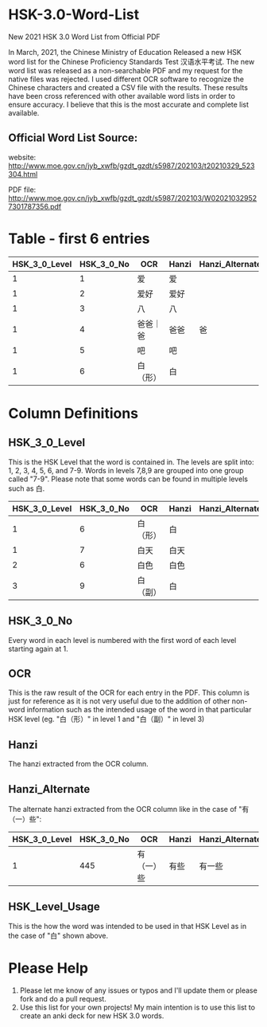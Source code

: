 # HSK-3.0-Word-List
New 2021 HSK 3.0 Word List from Official PDF

In March, 2021, the Chinese Ministry of Education Released a new HSK word list for the Chinese Proficiency Standards Test 汉语水平考试.
The new word list was released as a non-searchable PDF and my request for the native files was rejected.
I used different OCR software to recognize the Chinese characters and created a CSV file with the results. 
These results have been cross referenced with other available word lists in order to ensure accuracy. I believe that this is the most accurate and complete list available. 

Official Word List Source:
--------------------------
website: http://www.moe.gov.cn/jyb_xwfb/gzdt_gzdt/s5987/202103/t20210329_523304.html

PDF file: http://www.moe.gov.cn/jyb_xwfb/gzdt_gzdt/s5987/202103/W020210329527301787356.pdf

Table - first 6 entries
=====

| HSK_3_0_Level | HSK_3_0_No | OCR | Hanzi | Hanzi_Alternate | HSK_Level_Usage |
| ------- | ------- | ------- | ------- | ------- | ------- | 
| 1 | 1 | 爱 | 爱 |  |  | 
| 1 | 2 | 爱好 | 爱好 |  |  |  
| 1 | 3 | 八 | 八 |  |  |  
| 1 | 4 | 爸爸｜爸 | 爸爸 | 爸 |  | 
| 1 | 5 | 吧 | 吧 |  |  | 
| 1 | 6 | 白（形） | 白 |  | 形 |


Column Definitions
==================

HSK_3_0_Level
-------------
This is the HSK Level that the word is contained in. The levels are split into: 1, 2, 3, 4, 5, 6, and 7-9. 
Words in levels 7,8,9 are grouped into one group called "7-9".
Please note that some words can be found in multiple levels such as 白.

| HSK_3_0_Level | HSK_3_0_No | OCR | Hanzi | Hanzi_Alternate | HSK_Level_Usage |
| ------- | ------- | ------- | ------- | ------- | ------- | 
| 1 | 6 | 白（形） | 白 |  | 形 | 
| 1 | 7 | 白天 | 白天 |  |  |  
| 2 | 6 | 白色 | 白色 |  |  |  
| 3 | 9 | 白（副） | 白 |  | 副 | 


HSK_3_0_No
----------
Every word in each level is numbered with the first word of each level starting again at 1.

OCR
---
This is the raw result of the OCR for each entry in the PDF. This column is just for reference as it is not very useful due to the addition of other non-word information such as the intended usage of the word in that particular HSK level (eg. "白（形）" in level 1 and "白（副）" in level 3)  

Hanzi
-----
The hanzi extracted from the OCR column.

Hanzi_Alternate
--------------
The alternate hanzi extracted from the OCR column like in the case of "有（一）些":

| HSK_3_0_Level | HSK_3_0_No | OCR | Hanzi | Hanzi_Alternate | HSK_Level_Usage |
| ------- | ------- | ------- | ------- | ------- | ------- | 
| 1 |	445 |	有（一）些	| 有些	| 有一些 | |


HSK_Level_Usage
--------------
This is the how the word was intended to be used in that HSK Level as in the case of "白" shown above.


Please Help
==========
1. Please let me know of any issues or typos and I'll update them or please fork and do a pull request. 
2. Use this list for your own projects! My main intention is to use this list to create an anki deck for new HSK 3.0 words. 
